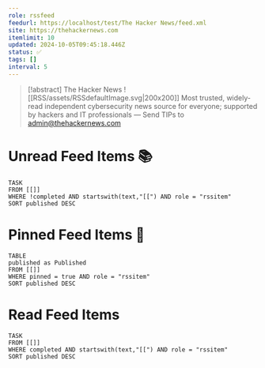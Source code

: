 ```yaml
---
role: rssfeed
feedurl: https://localhost/test/The Hacker News/feed.xml
site: https://thehackernews.com
itemlimit: 10
updated: 2024-10-05T09:45:18.446Z
status: ✅
tags: []
interval: 5
---
```

> [!abstract] The Hacker News
> <span class="rss-image">![[RSS/assets/RSSdefaultImage.svg|200x200]]</span>
> Most trusted, widely-read independent cybersecurity news source for everyone; supported by hackers and IT professionals — Send TIPs to admin@thehackernews.com

# Unread Feed Items 📚
~~~dataview
TASK
FROM [[]]
WHERE !completed AND startswith(text,"[[") AND role = "rssitem"
SORT published DESC
~~~

# Pinned Feed Items 📍
~~~dataview
TABLE
published as Published
FROM [[]]
WHERE pinned = true AND role = "rssitem"
SORT published DESC
~~~

# Read Feed Items
~~~dataview
TASK
FROM [[]]
WHERE completed AND startswith(text,"[[") AND role = "rssitem"
SORT published DESC
~~~